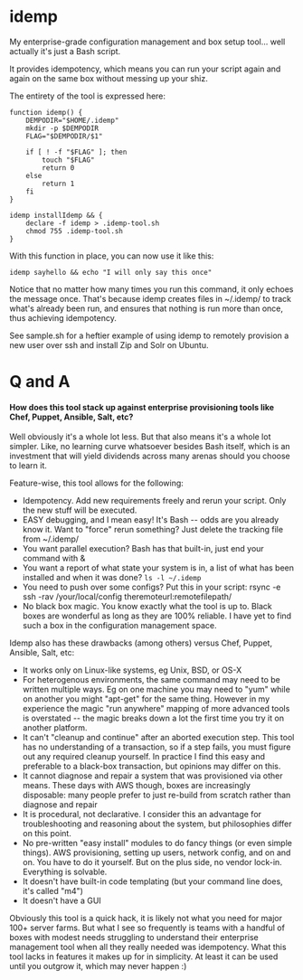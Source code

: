 # idemp
My enterprise-grade configuration management and box setup tool... well actually it's just a Bash script.

It provides idempotency, which means you can run your script again and again on the same box without messing up your shiz.

The entirety of the tool is expressed here:

```
function idemp() {
    DEMPODIR="$HOME/.idemp"
    mkdir -p $DEMPODIR
    FLAG="$DEMPODIR/$1"

    if [ ! -f "$FLAG" ]; then
        touch "$FLAG"
        return 0
    else
        return 1
    fi
}

idemp installIdemp && {
    declare -f idemp > .idemp-tool.sh
    chmod 755 .idemp-tool.sh
}
```

With this function in place, you can now use it like this:

```
idemp sayhello && echo "I will only say this once"
```

Notice that no matter how many times you run this command, it only echoes the message once.  That's because idemp creates files in ~/.idemp/ to track what's already been run, and ensures that nothing is run more than once, thus achieving idempotency.

See sample.sh for a heftier example of using idemp to remotely provision a new user over ssh and install Zip and Solr on Ubuntu.

# Q and A

#### How does this tool stack up against enterprise provisioning tools like Chef, Puppet, Ansible, Salt, etc?

Well obviously it's a whole lot less.  But that also means it's a whole lot simpler.  Like, no learning curve whatsoever besides Bash itself, which is an investment that will yield dividends across many arenas should you choose to learn it.

Feature-wise, this tool allows for the following:

- Idempotency. Add new requirements freely and rerun your script.  Only the new stuff will be executed. 
- EASY debugging, and I mean easy!  It's Bash -- odds are you already know it.  Want to "force" rerun something?  Just delete the tracking file from ~/.idemp/
- You want parallel execution?  Bash has that built-in, just end your command with &
- You want a report of what state your system is in, a list of what has been installed and when it was done?  `ls -l ~/.idemp`
- You need to push over some configs?  Put this in your script: rsync -e ssh -rav /your/local/config theremoteurl:remotefilepath/
- No black box magic.  You know exactly what the tool is up to.  Black boxes are wonderful as long as they are 100% reliable.  I have yet to find such a box in the configuration management space.

Idemp also has these drawbacks (among others) versus Chef, Puppet, Ansible, Salt, etc:

- It works only on Linux-like systems, eg Unix, BSD, or OS-X 
- For heterogenous environments, the same command may need to be written multiple ways.  Eg on one machine you may need to "yum" while on another you might "apt-get" for the same thing.
    However in my experience the magic "run anywhere" mapping of more advanced tools is overstated -- the magic breaks down a lot the first time you try it on another platform.
- It can't "cleanup and continue" after an aborted execution step.  This tool has no understanding of a transaction, so if a step fails, you must figure out any required cleanup yourself.
    In practice I find this easy and preferable to a black-box transaction, but opinions may differ on this.
- It cannot diagnose and repair a system that was provisioned via other means.  These days with AWS though, boxes are increasingly disposable: many people prefer to just re-build from scratch rather than diagnose and repair
- It is procedural, not declarative.  I consider this an advantage for troubleshooting and reasoning about the system, but philosophies differ on this point.
- No pre-written "easy install" modules to do fancy things (or even simple things).  AWS provisioning, setting up users, network config, and on and on.  You have to do it yourself.  But on the plus side, no vendor lock-in.  Everything is solvable.
- It doesn't have built-in code templating (but your command line does, it's called "m4")
- It doesn't have a GUI


Obviously this tool is a quick hack, it is likely not what you need for major 100+ server farms.  But what I see so frequently is teams with a handful of boxes with modest needs struggling to understand their enterprise management tool when all they really needed was idempotency.  What this tool lacks in features it makes up for in simplicity.  At least it can be used until you outgrow it, which may never happen :)
